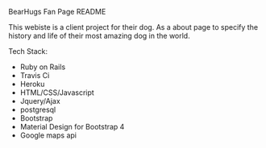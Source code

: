 BearHugs Fan Page README

This webiste is a client project for their dog. As a about page to specify the history and life of their most amazing dog in 
the world.

Tech Stack:

- Ruby on Rails 
- Travis Ci 
- Heroku
- HTML/CSS/Javascript
- Jquery/Ajax
- postgresql
- Bootstrap
- Material Design for Bootstrap 4
- Google maps api
